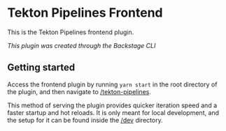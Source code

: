 # Tekton Pipelines Frontend

This is the Tekton Pipelines frontend plugin. 

_This plugin was created through the Backstage CLI_

## Getting started

 Access the frontend plugin by running `yarn start` in the root directory of the plugin, and then navigate to [/tekton-pipelines](http://localhost:3000/tekton-pipelines).

This method of serving the plugin provides quicker iteration speed and a faster startup and hot reloads.
It is only meant for local development, and the setup for it can be found inside the [/dev](./dev) directory.
